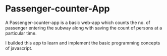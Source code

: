 # Passenger-counter-App
A Passenger-counter-app is a basic web-app which counts the no. of passenger entering the subway along with saving the count of persons at a particular time.
<p>
I builded this app to learn and implement the basic programming concepts of javascript.

